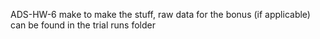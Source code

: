ADS-HW-6
make to make the stuff, raw data for the bonus (if applicable) can be found in the trial runs folder

